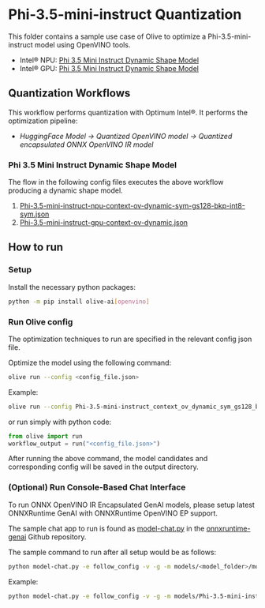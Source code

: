 # Phi-3.5-mini-instruct Quantization

This folder contains a sample use case of Olive to optimize a Phi-3.5-mini-instruct model using OpenVINO tools.

- Intel® NPU: [Phi 3.5 Mini Instruct Dynamic Shape Model](https://huggingface.co/microsoft/Phi-3.5-mini-instruct)
- Intel® GPU: [Phi 3.5 Mini Instruct Dynamic Shape Model](https://huggingface.co/microsoft/Phi-3.5-mini-instruct)

## Quantization Workflows

This workflow performs quantization with Optimum Intel®. It performs the optimization pipeline:

- *HuggingFace Model -> Quantized OpenVINO model -> Quantized encapsulated ONNX OpenVINO IR model*

### Phi 3.5 Mini Instruct Dynamic Shape Model

The flow in the following config files executes the above workflow producing a dynamic shape model.
1. [Phi-3.5-mini-instruct-npu-context-ov-dynamic-sym-gs128-bkp-int8-sym.json](Phi-3.5-mini-instruct-npu-context-ov-dynamic-sym-gs128-bkp-int8-sym.json)
2. [Phi-3.5-mini-instruct-gpu-context-ov-dynamic.json](Phi-3.5-mini-instruct-gpu-context-ov-dynamic.json)

## How to run

### Setup

Install the necessary python packages:

```bash
python -m pip install olive-ai[openvino]
```

### Run Olive config

The optimization techniques to run are specified in the relevant config json file.

Optimize the model using the following command:

```bash
olive run --config <config_file.json>
```

Example:

```bash
olive run --config Phi-3.5-mini-instruct_context_ov_dynamic_sym_gs128_bkp_int8_sym.json
```

or run simply with python code:

```python
from olive import run
workflow_output = run("<config_file.json>")
```

After running the above command, the model candidates and corresponding config will be saved in the output directory.

### (Optional) Run Console-Based Chat Interface

To run ONNX OpenVINO IR Encapsulated GenAI models, please setup latest ONNXRuntime GenAI with ONNXRuntime OpenVINO EP support.

The sample chat app to run is found as [model-chat.py](https://github.com/microsoft/onnxruntime-genai/blob/main/examples/python/model-chat.py) in the [onnxruntime-genai](https://github.com/microsoft/onnxruntime-genai/) Github repository.

The sample command to run after all setup would be as follows:

```bash
python model-chat.py -e follow_config -v -g -m models/<model_folder>/model/
```

Example:

```bash
python model-chat.py -e follow_config -v -g -m models/Phi-3.5-mini-instruct_context_ov_dynamic_sym_gs128_bkp_int8_sym/model/
```
